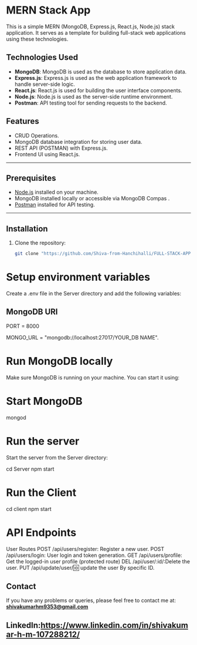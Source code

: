 # MERN Stack App

This is a simple MERN (MongoDB, Express.js, React.js, Node.js) stack application. It serves as a template for building full-stack web applications using these technologies.

##  Technologies Used

- **MongoDB**: MongoDB is used as the database to store application data.
- **Express.js**: Express.js is used as the web application framework to handle server-side logic.
- **React.js**: React.js is used for building the user interface components.
- **Node.js**: Node.js is used as the server-side runtime environment.
- **Postman**: API testing tool for sending requests to the backend.


## Features
- CRUD Operations.
- MongoDB database integration for storing user data.
- REST API (POSTMAN) with Express.js.
- Frontend UI using React.js.

---
## Prerequisites
- [Node.js](https://nodejs.org/) installed on your machine.
- MongoDB installed locally or accessible via MongoDB Compas .
- [Postman](https://www.postman.com/) installed for API testing.

---
## Installation

1. Clone the repository:

   ```bash
   git clone "https://github.com/Shiva-from-Hanchihalli/FULL-STACK-APPLICATION.git"

# Setup environment variables
   Create a .env file in the Server directory and add the following variables:

## MongoDB URI
PORT = 8000

MONGO_URL = "mongodb://localhost:27017/YOUR_DB NAME".


# Run MongoDB locally
Make sure MongoDB is running on your machine. You can start it using:

# Start MongoDB
mongod

# Run the server
Start the server from the Server directory:

cd Server
npm start

# Run the Client
cd client
npm start


# API Endpoints
User Routes
POST /api/users/register: Register a new user.
POST /api/users/login: User login and token generation.
GET /api/users/profile: Get the logged-in user profile (protected route)
DEL /api/user/:id/:Delete the user.
PUT /api/update/user/:id: update the user By specific ID.

## Contact

If you have any problems or queries, please feel free to contact me at: **shivakumarhm9353@gmail.com**
## LinkedIn:https://www.linkedin.com/in/shivakumar-h-m-107288212/


